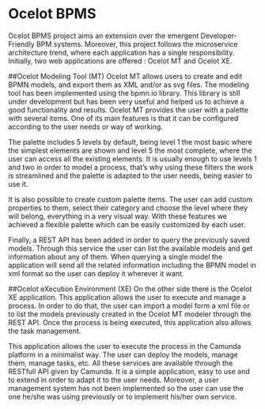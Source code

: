 Ocelot BPMS
===================
Ocelot BPMS project aims an extension over the emergent Developer-Friendly BPM systems. Moreover, this project follows the microservice architecture trend, where each application has a single responsibility. Initially, two web applications are offered : Ocelot MT and Ocelot XE.

##Ocelot Modeling Tool (MT)
Ocelot MT allows users to create and edit BPMN models, and export them as XML and/or as svg files. The modeling tool has been implemented using the bpmn.io library. This library is still under development but has been very useful and helped us to achieve a good functionality and results. Ocelot MT provides the user with a palette with several items. One of its main features is that it can be configured according to the user needs or way of working.

The palette includes 5 levels by default, being level 1 the most basic where the simplest elements are shown and level 5 the most complete, where the user can access all the existing elements. It is usually enough to use levels 1 and two in order to model a process, that’s why using these filters the work is streamlined and the palette is adapted to the user needs, being easier to use it.

It is also possible to create custom palette items. The user can add custom properties to them, select their category and choose the level where they will belong, everything in a very visual way. With these features we achieved a flexible palette which can be easily customized by each user.

Finally, a REST API has been added in order to query the previously saved models. Through this service the user can list the available models and get information about any of them. When querying a single model the application will send all the related information including the BPMN model in xml format so the user can deploy it wherever it want.

##Ocelot eXecution Environment (XE)
On the other side there is the Ocelot XE application. This application allows the user to execute and manage a process. In order to do that, the user can import a model form a xml file or to list the models previously created in the Ocelot MT modeler through the REST API. Once the process is being executed, this application also allows the task management.

This application allows the user to execute the process in the Camunda platform in a minimalist way. The user can deploy the models, manage them, manage tasks, etc. All these services are available through the RESTfull API given by Camunda. It is a simple application, easy to use and to extend in order to adapt it to the user needs. Moreover, a user management system has not been implemented so the user can use the one he/she was using previously or to implement his/her own service.

